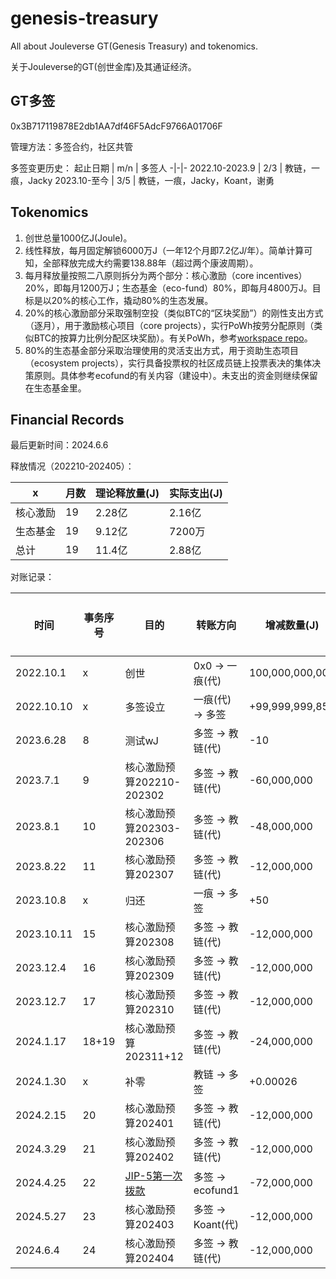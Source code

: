 # genesis-treasury

All about Jouleverse GT(Genesis Treasury) and tokenomics.

关于Jouleverse的GT(创世金库)及其通证经济。

## GT多签

0x3B717119878E2db1AA7df46F5AdcF9766A01706F

管理方法：多签合约，社区共管

多签变更历史：
起止日期 | m/n | 多签人
-|-|-
2022.10-2023.9 | 2/3 | 教链，一痕，Jacky
2023.10-至今 | 3/5 | 教链，一痕，Jacky，Koant，谢勇

## Tokenomics

1. 创世总量1000亿J(Joule)。
2. 线性释放，每月固定解锁6000万J（一年12个月即7.2亿J/年）。简单计算可知，全部释放完成大约需要138.88年（超过两个康波周期）。
3. 每月释放量按照二八原则拆分为两个部分：核心激励（core incentives）20%，即每月1200万J；生态基金（eco-fund）80%，即每月4800万J。目标是以20%的核心工作，撬动80%的生态发展。
4. 20%的核心激励部分采取强制空投（类似BTC的“区块奖励”）的刚性支出方式（逐月），用于激励核心项目（core projects），实行PoWh按劳分配原则（类似BTC的按算力比例分配区块奖励）。有关PoWh，参考[workspace repo](https://github.com/Jouleverse/workspace)。
5. 80%的生态基金部分采取治理使用的灵活支出方式，用于资助生态项目（ecosystem projects），实行具备投票权的社区成员链上投票表决的集体决策原则。具体参考ecofund的有关内容（建设中）。未支出的资金则继续保留在生态基金里。

## Financial Records

最后更新时间：2024.6.6

释放情况（202210-202405）：

 x | 月数 | 理论释放量(J) | 实际支出(J)
-|-|-|-
核心激励 | 19 | 2.28亿 | 2.16亿
生态基金 | 19 | 9.12亿 | 7200万
总计 | 19 | 11.4亿 | 2.88亿

对账记录：

时间 | 事务序号 | 目的 | 转账方向 | 增减数量(J) | 变动后余额(J) | 链上对账一致(Y/N) | 备注
-|-|-|-|-|-|-|-
2022.10.1 | x | 创世 | 0x0 -> 一痕(代) | 100,000,000,000 | - | - | 划出150 J（每人50 J）作为测试用gas
2022.10.10 | x |多签设立 | 一痕(代) -> 多签 | +99,999,999,850 | 99,999,999,850 | - | -
2023.6.28 | 8 | 测试wJ | 多签 -> 教链(代) | -10 | 99,999,999,840 | - | 10人参与测试，每人发1 WJ
2023.7.1 | 9 | 核心激励预算202210-202302 | 多签 -> 教链(代) | -60,000,000 | 99,939,999,840 | - | -
2023.8.1 | 10 | 核心激励预算202303-202306 | 多签 -> 教链(代) | -48,000,000 | 99,891,999,840 | - | -
2023.8.22 | 11 | 核心激励预算202307 | 多签 -> 教链(代) | -12,000,000 | 99,879,999,840 | - | -
2023.10.8 | x | 归还 | 一痕 -> 多签 | +50 | 99,879,999,890 | - | 测试gas 50J
2023.10.11 | 15 | 核心激励预算202308 | 多签 -> 教链(代) | -12,000,000 | 99,867,999,890 | Y | 99867999889.99974
2023.12.4 | 16 | 核心激励预算202309 | 多签 -> 教链(代) | -12,000,000 | 99,855,999,890 | - |
2023.12.7 | 17 | 核心激励预算202310 | 多签 -> 教链(代) | -12,000,000 | 99,843,999,890 | Y | 99843999889.99974
2024.1.17 | 18+19 | 核心激励预算202311+12 | 多签 -> 教链(代) | -24,000,000 | 99,819,999,890 | Y | 99819999889.99974
2024.1.30 | x | 补零 | 教链 -> 多签 | +0.00026 | 99,819,999,890 | Y | 99819999890
2024.2.15 | 20 | 核心激励预算202401 | 多签 -> 教链(代) | -12,000,000 | 99,807,999,890 | Y | -
2024.3.29 | 21 | 核心激励预算202402 | 多签 -> 教链(代) | -12,000,000 | 99,795,999,890 | Y | -
2024.4.25 | 22 | [JIP-5第一次拨款](https://github.com/Jouleverse/open-meetings/blob/main/governance0/JIP-5.md) | 多签 -> ecofund1 | -72,000,000 | 99,723,999,890 | Y | -
2024.5.27 | 23 | 核心激励预算202403 | 多签 -> Koant(代) | -12,000,000 | 99,711,999,890 | Y | -
2024.6.4  | 24 | 核心激励预算202404 | 多签 -> 教链(代) | -12,000,000 | 99,699,999,890 | Y | -
